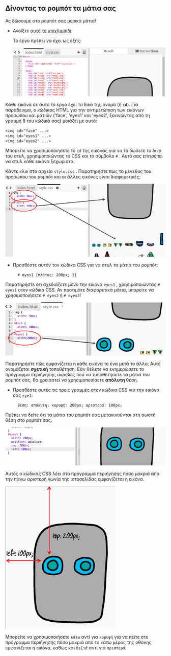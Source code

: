 ## Δίνοντας τα ρομπότ τα μάτια σας

Ας δώσουμε στο ρομπότ σας μερικά μάτια!

+ Ανοίξτε [αυτό το μπιχλιμπίδι](http://jumpto.cc/web-robot).
    
    Το έργο πρέπει να έχει ως εξής:
    
    ![screenshot](images/robot-starter.png)

Κάθε εικόνα σε αυτό το έργο έχει το δικό της όνομα (ή **`id`**). Για παράδειγμα, ο κώδικας HTML για την αντιμετώπιση των εικόνων προσώπου και ματιών ('face', 'eyes1' και 'eyes2', ξεκινώντας από τη γραμμή 8 του κώδικά σας) μοιάζει με αυτό:

    <img id="face" ...>
    <img id="eyes1" ...>
    <img id="eyes2" ...>
    

Μπορείτε να χρησιμοποιήσετε το `id` της εικόνας για να το δώσετε το δικό του στυλ, χρησιμοποιώντας το CSS και το σύμβολο `#` . Αυτό σας επιτρέπει να στυλ κάθε εικόνα ξεχωριστά.

Κάντε κλικ στο αρχείο `style.css` . Παρατηρήστε πως το μέγεθος του προσώπου του ρομπότ και οι άλλες εικόνες είναι διαφορετικές;

![screenshot](images/robot-id.png)

+ Προσθέστε αυτόν τον κώδικα CSS για να στυλ τα μάτια του ρομπότ:
    
        # eyes1 {πλάτος: 200px; }}
        

Παρατηρήστε ότι σχεδιάζετε μόνο την εικόνα `eyes1` , χρησιμοποιώντας `# eyes1` στον κώδικα CSS. Αν προτιμάτε διαφορετικά μάτια, μπορείτε να χρησιμοποιήσετε `# eyes2` ή `# eyes3`!

![screenshot](images/robot-eyes-width.png)

Παρατηρήστε πώς εμφανίζεται η κάθε εικόνα το ένα μετά το άλλο; Αυτό ονομάζεται **σχετική** τοποθέτηση. Εάν θέλετε να ενημερώσετε το πρόγραμμα περιήγησης ακριβώς πού να τοποθετήσετε τα μάτια του ρομπότ σας, θα χρειαστεί να χρησιμοποιήσετε **απόλυτη** θέση.

+ Προσθέστε αυτές τις τρεις γραμμές στον κώδικα CSS για την εικόνα σας `eye1`:
    
        θέση: απόλυτη; κορυφή: 200px; αριστερά: 100px;
        

Πρέπει να δείτε ότι τα μάτια του ρομπότ σας μετακινούνται στη σωστή θέση στο ρομπότ σας.

![screenshot](images/robot-eyes-position.png)

Αυτός ο κώδικας CSS λέει στο πρόγραμμα περιήγησης πόσο μακριά από την πάνω αριστερή γωνία της ιστοσελίδας εμφανίζεται η εικόνα.

![screenshot](images/robot-eyes-position2.png)

Μπορείτε να χρησιμοποιήσετε `κάτω` αντί για `κορυφή` για να πείτε στο πρόγραμμα περιήγησης πόσο μακριά από το κάτω μέρος της οθόνης εμφανίζεται η εικόνα, καθώς και `δεξιά` αντί για `αριστερά`.